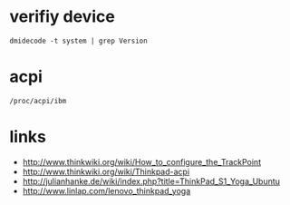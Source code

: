 # verifiy device

```
dmidecode -t system | grep Version
```

# acpi

```
/proc/acpi/ibm
```

# links

* http://www.thinkwiki.org/wiki/How_to_configure_the_TrackPoint
* http://www.thinkwiki.org/wiki/Thinkpad-acpi
* http://julianhanke.de/wiki/index.php?title=ThinkPad_S1_Yoga_Ubuntu
* http://www.linlap.com/lenovo_thinkpad_yoga
